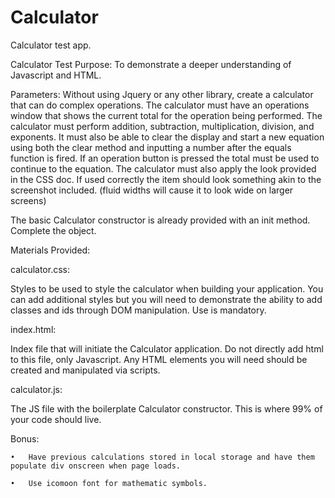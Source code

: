# Calculator
Calculator test app.

Calculator Test
Purpose: To demonstrate a deeper understanding of Javascript and HTML.

Parameters:
Without using Jquery or any other library, create a calculator that can do complex operations.
The calculator must have an operations window that shows the current total for the operation being performed.
The calculator must perform addition, subtraction, multiplication, division, and exponents.
It must also be able to clear the display and start a new equation using both the clear method and inputting a number
after the equals function is fired.
If an operation button is pressed the total must be used to continue to the equation.
The calculator must also apply the look provided in the CSS doc.
If used correctly the item should look something akin to the screenshot included.
(fluid widths will cause it to look wide on larger screens)

The basic Calculator constructor is already provided with an init method.  Complete the object.

Materials Provided:

calculator.css:

Styles to be used to style the calculator when building your application.
You can add additional styles but you will need to demonstrate the ability to add classes and
ids through DOM manipulation.
Use is mandatory.

index.html:

Index file that will initiate the Calculator application.
Do not directly add html to this file, only Javascript.
Any HTML elements you will need should be created and manipulated via scripts.

calculator.js:

The JS file with the boilerplate Calculator constructor.  This is where 99% of your code should live.

Bonus:

	•	Have previous calculations stored in local storage and have them populate div onscreen when page loads.

	•	Use icomoon font for mathematic symbols.